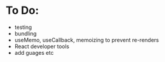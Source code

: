 # To Do:

- testing
- bundling
- useMemo, useCallback, memoizing to prevent re-renders
- React developer tools
- add guages etc
